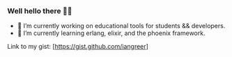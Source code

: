 ### Well hello there 👋👋

- 🔭 I’m currently working on educational tools for students && developers.
- 🌱 I’m currently learning erlang, elixir, and the phoenix framework.

<!-- 
- 💬 Ask me about 
- 👯 I’m looking to collaborate on ... 
- 🤔 I’m looking for help with ... 
-->

Link to my gist: [https://gist.github.com/iangreer]
